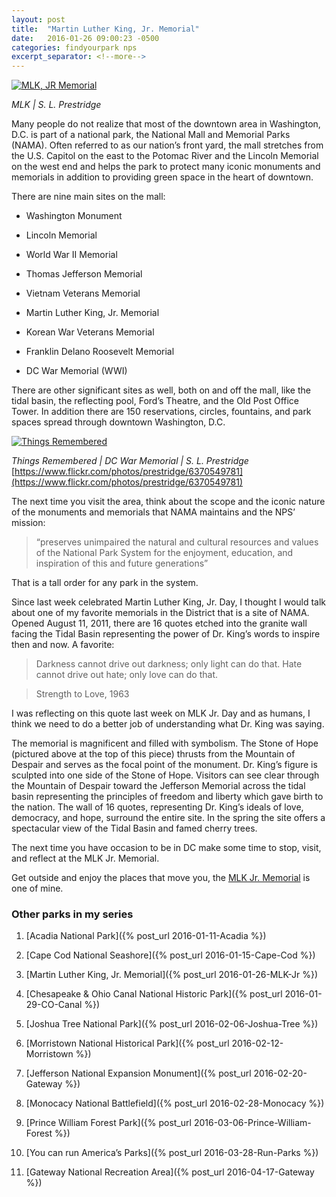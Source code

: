 ```yaml
---
layout: post
title:  "Martin Luther King, Jr. Memorial"
date:   2016-01-26 09:00:23 -0500
categories: findyourpark nps
excerpt_separator: <!--more-->
---
```


[![MLK, JR Memorial](https://c1.staticflickr.com/7/6049/6368567865_ee6461d050_o.jpg)](https://flic.kr/p/aGLzme)

<cite>MLK | S. L. Prestridge</cite>

Many people do not realize that most of the downtown area in Washington, D.C. is part of a national park, the National Mall and Memorial Parks (NAMA). Often referred to as our nation’s front yard, the mall stretches from the U.S. Capitol on the east to the Potomac River and the Lincoln Memorial on the west end and helps the park to protect many iconic monuments and memorials in addition to providing green space in the heart of downtown.

<!--more-->

There are nine main sites on the mall:

- Washington Monument

- Lincoln Memorial

- World War II Memorial

- Thomas Jefferson Memorial

- Vietnam Veterans Memorial

- Martin Luther King, Jr. Memorial

- Korean War Veterans Memorial

- Franklin Delano Roosevelt Memorial

- DC War Memorial (WWI)

There are other significant sites as well, both on and off the mall, like the tidal basin, the reflecting pool, Ford’s Theatre, and the Old Post Office Tower. In addition there are 150 reservations, circles, fountains, and park spaces spread through downtown Washington, D.C.

[![Things Remembered](https://c1.staticflickr.com/7/6043/6370549781_ccdd21c236_b.jpg)](https://www.flickr.com/photos/prestridge/6370549781)

<cite>Things Remembered | DC War Memorial | S. L. Prestridge</cite>
[https://www.flickr.com/photos/prestridge/6370549781](https://www.flickr.com/photos/prestridge/6370549781)

The next time you visit the area, think about the scope and the iconic nature of the monuments and memorials that NAMA maintains and the NPS’ mission:

>“preserves unimpaired the natural and cultural resources and values of the National Park System for the enjoyment, education, and inspiration of this and future generations”

That is a tall order for any park in the system.

Since last week celebrated Martin Luther King, Jr. Day, I thought I would talk about one of my favorite memorials in the District that is a site of NAMA. Opened August 11, 2011, there are 16 quotes etched into the granite wall facing the Tidal Basin representing the power of Dr. King’s words to inspire then and now. A favorite:

>Darkness cannot drive out darkness; only light can do that. Hate cannot drive out hate; only love can do that.

>Strength to Love, 1963

I was reflecting on this quote last week on MLK Jr. Day and as humans, I think we need to do a better job of understanding what Dr. King was saying.

The memorial is magnificent and filled with symbolism. The Stone of Hope (pictured above at the top of this piece) thrusts from the Mountain of Despair and serves as the focal point of the monument. Dr. King’s figure is sculpted into one side of the Stone of Hope. Visitors can see clear through the Mountain of Despair toward the Jefferson Memorial across the tidal basin representing the principles of freedom and liberty which gave birth to the nation. The wall of 16 quotes, representing Dr. King’s ideals of love, democracy, and hope, surround the entire site. In the spring the site offers a spectacular view of the Tidal Basin and famed cherry trees.

The next time you have occasion to be in DC make some time to stop, visit, and reflect at the MLK Jr. Memorial.

Get outside and enjoy the places that move you, the [MLK Jr. Memorial](http://www.nps.gov/mlkm) is one of mine.


### Other parks in my series

1. [Acadia National Park]({% post_url 2016-01-11-Acadia %})

2. [Cape Cod National Seashore]({% post_url 2016-01-15-Cape-Cod %})

3. [Martin Luther King, Jr. Memorial]({% post_url 2016-01-26-MLK-Jr %})

4. [Chesapeake & Ohio Canal National Historic Park]({% post_url 2016-01-29-CO-Canal %})

5. [Joshua Tree National Park]({% post_url 2016-02-06-Joshua-Tree %})

6. [Morristown National Historical Park]({% post_url 2016-02-12-Morristown %})

7. [Jefferson National Expansion Monument]({% post_url 2016-02-20-Gateway %})

8. [Monocacy National Battlefield]({% post_url 2016-02-28-Monocacy %})

9. [Prince William Forest Park]({% post_url 2016-03-06-Prince-William-Forest %})

10. [You can run America’s Parks]({% post_url 2016-03-28-Run-Parks %})

11. [Gateway National Recreation Area]({% post_url 2016-04-17-Gateway %})
